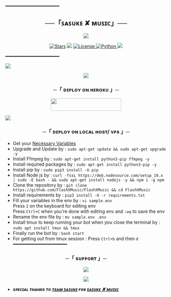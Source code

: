 ━━━━━━━━━━━━━━━━━━━━

<h2 align="center">
    ──「ꜱᴀꜱᴜᴋᴇ ✘ ᴍᴜꜱɪᴄ」──
</h2>

<p align="center">
  <img src="https://te.legra.ph/file/e51819c35ac9b76037fce.jpg">
</p>

<p align="center">
<a href="https://github.com/FlashXMusic/stargazers"><img src="https://img.shields.io/github/stars/FlashXMusic/FlashXMusic?color=black&logo=github&logoColor=black&style=for-the-badge" alt="Stars" /></a>
<a href="https://github.com/FlashXMusic/FlashXMusic/network/members"> <img src="https://img.shields.io/github/forks/FlashXMusic/FlashXMusic?color=black&logo=github&logoColor=black&style=for-the-badge" /></a>
<a href="https://github.com/FlashXMusic/FlashXMusic/blob/master/LICENSE"> <img src="https://img.shields.io/badge/License-MIT-blueviolet?style=for-the-badge" alt="License" /> </a>
<a href="https://www.python.org/"> <img src="https://img.shields.io/badge/Written%20in-Python-orange?style=for-the-badge&logo=python" alt="Python" /> </a>
<a href="https://github.com/FlashXMusic/FlashXMusic/commits/FlashXMusic"> <img src="https://img.shields.io/github/last-commit/FlashXMusic/FlashXMusic?color=blue&logo=github&logoColor=green&style=for-the-badge" /></a>
</p>

━━━━━━━━━━━━━━━━━━━━
</h2>
<img src="https://readme-typing-svg.herokuapp.com?color=FF0000&width=420&lines=🫧𝙳𝙴𝙿𝙻𝙾𝚈+𝙾𝙽+𝙷𝙴𝚁𝙾𝙺𝚄🫧;🫧+𝙽𝙾+𝙷𝙴𝚁𝙾𝙺𝚄+𝙱𝙰𝙽+𝙸𝚂𝚂𝚄𝙴+𝙰𝙻𝚂𝙾+𝚅𝙿𝚂+𝙳𝙴𝙿𝙻𝙾𝚈+🫧+𝙿𝚁𝙴𝚂𝙴𝙽𝚃;🫧+𝙿𝙾𝚆𝙴𝚁𝙳+𝙱𝚈+nhoetkyaitekaunglayyy">

<p align="center">
  <img src="https://te.legra.ph/file/e51819c35ac9b76037fce.jpg">
</p>

<h3 align="center">
    ─「 ᴅᴇᴩʟᴏʏ ᴏɴ ʜᴇʀᴏᴋᴜ 」─
</h3>

<p align="center"><a href="https://dashboard.heroku.com/new?template=https://github.com/FlashXMusic/FlashXMusic"> <img src="https://img.shields.io/badge/Deploy%20On%20Heroku-black?style=for-the-badge&logo=heroku" width="220" height="38.45"/></a></p>

</p>

<img src="https://readme-typing-svg.herokuapp.com?color=FF0000&width=420&lines=⚠️𝗙𝗢𝗥𝗞+𝗧𝗛𝗜𝗦+𝗥𝗘𝗣𝗢+𝗙𝗜𝗥𝗦𝗧𝗟𝗬⚠️">

<h3 align="center">
    ─「 ᴅᴇᴩʟᴏʏ ᴏɴ ʟᴏᴄᴀʟ ʜᴏsᴛ/ ᴠᴘs 」─
</h3>

- Get your [Necessary Variables](https://github.com/FlashXMusic/FlashXMusic/blob/master/sample.env)
- Upgrade and Update by :
`sudo apt-get update && sudo apt-get upgrade -y`
- Install Ffmpeg by :
`sudo apt-get install python3-pip ffmpeg -y`
- Install required packages by :
`sudo apt-get install python3-pip -y`
- Install pip by :
`sudo pip3 install -U pip`
- Install Node js by :
`curl -fssL https://deb.nodesource.com/setup_19.x | sudo -E bash - && sudo apt-get install nodejs -y && npm i -g npm`
- Clone the repository by :
`git clone https://github.com/FlashXMusic/FlashXMusic && cd FlashXMusic`
- Install requirements by :
`pip3 install -U -r requirements.txt`
- Fill your variables in the env by :
`vi sample.env`<br>
Press `I` on the keyboard for editing env<br>
Press `Ctrl+C` when you're done with editing env and `:wq` to save the env<br>
- Rename the env file by :
`mv sample.env .env`
- Install tmux to keep running your bot when you close the terminal by :
`sudo apt install tmux && tmux`
- Finally run the bot by :
`bash start`
- For getting out from tmux session : Press `Ctrl+b` and then `d`<br>
━━━━━━━━━━━━━━━━━━━━

<h3 align="center">
    ─「 sᴜᴩᴩᴏʀᴛ 」─
</h3>

<p align="center">
<a href="https://t.me/seriousvs_version10"><img src="https://img.shields.io/badge/-Support%20Group-blue.svg?style=for-the-badge&logo=Telegram"></a>
</p>

<p align="center">
<a href="https://t.me/seriousvs_version20"><img src="https://img.shields.io/badge/-Support%20Channel-blue.svg?style=for-the-badge&logo=Telegram"></a>
</p>

- <b> _sᴩᴇᴄɪᴀʟ ᴛʜᴀɴᴋs ᴛᴏ [ᴛᴇᴀᴍ ꜱᴀꜱᴜᴋᴇ](https://github.com/FlashXMusic) ғᴏʀ [ꜱᴀꜱᴜᴋᴇ ✘ ᴍᴜꜱɪᴄ](https://t.me/sasukevipmusicbot)_</b>
